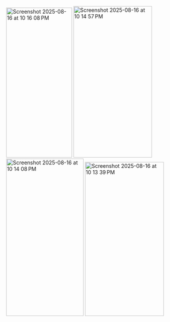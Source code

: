 
<img width="177" height="403" alt="Screenshot 2025-08-16 at 10 16 08 PM" src="https://github.com/user-attachments/assets/a9c5d28f-86e0-4149-a0b4-442bf95e5873" />
<img width="211" height="407" alt="Screenshot 2025-08-16 at 10 14 57 PM" src="https://github.com/user-attachments/assets/e33a75c8-ca97-4ec3-b0a9-ad4b33c1cebe" />
<img width="208" height="423" alt="Screenshot 2025-08-16 at 10 14 08 PM" src="https://github.com/user-attachments/assets/4455da5e-58b5-4542-a18e-3959373a8f8e" />
<img width="212" height="414" alt="Screenshot 2025-08-16 at 10 13 39 PM" src="https://github.com/user-attachments/assets/f7bddfb3-819f-471d-ab0b-f20b900921b3" />

